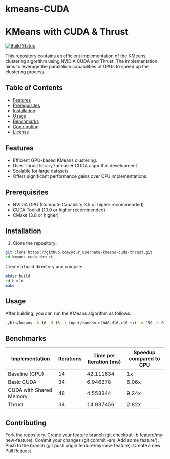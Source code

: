 # kmeans-CUDA
# KMeans with CUDA & Thrust

[![Build Status](https://github.com/HTrinh43/kmeans-CUDA.git)](https://github.com/HTrinh43/kmeans-CUDA)

This repository contains an efficient implementation of the KMeans clustering algorithm using NVIDIA CUDA and Thrust. The implementation aims to leverage the parallelism capabilities of GPUs to speed up the clustering process.

## Table of Contents

- [Features](#features)
- [Prerequisites](#prerequisites)
- [Installation](#installation)
- [Usage](#usage)
- [Benchmarks](#benchmarks)
- [Contributing](#contributing)
- [License](#license)

## Features

- Efficient GPU-based KMeans clustering.
- Uses Thrust library for easier CUDA algorithm development.
- Scalable for large datasets.
- Offers significant performance gains over CPU implementations.

## Prerequisites

- NVIDIA GPU (Compute Capability 3.5 or higher recommended)
- CUDA Toolkit (10.0 or higher recommended)
- CMake (3.8 or higher)

## Installation

1. Clone the repository:

```bash
git clone https://github.com/your_username/kmeans-cuda-thrust.git
cd kmeans-cuda-thrust
```
Create a build directory and compile:
```bash
mkdir build
cd build
make
```
## Usage
After building, you can run the KMeans algorithm as follows:
```bash
./bin/kmeans -k 16 -d 16 -i input/random-n2048-d16-c16.txt -m 150 -t 0.00001 -c -s 8675309 
```

## Benchmarks
| Implementation          | Iterations | Time per Iteration (ms) | Speedup compared to CPU |
|-------------------------|------------|-------------------------|-------------------------|
| Baseline (CPU)          | 14         | 42.111634               | 1x                      |
| Basic CUDA              | 34         | 6.946278                | 6.06x                   |
| CUDA with Shared Memory | 48         | 4.558344                | 9.24x                   |
| Thrust                  | 34         | 14.937456               | 2.82x                   |


## Contributing
Fork the repository.
Create your feature branch (git checkout -b feature/my-new-feature).
Commit your changes (git commit -am 'Add some feature').
Push to the branch (git push origin feature/my-new-feature).
Create a new Pull Request.

